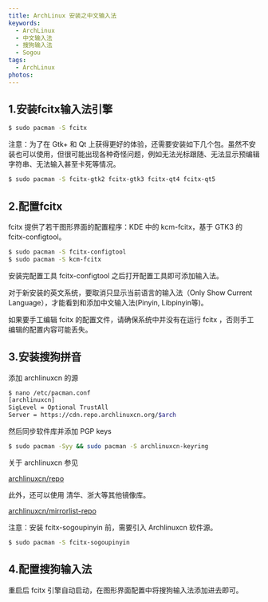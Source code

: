 ```yaml
---
title: ArchLinux 安装之中文输入法
keywords:
  - ArchLinux
  - 中文输入法
  - 搜狗输入法
  - Sogou
tags:
  - ArchLinux
photos:
---
```


## 1.安装fcitx输入法引擎

```sh
$ sudo pacman -S fcitx
```

注意：为了在 Gtk+ 和 Qt 上获得更好的体验，还需要安装如下几个包。虽然不安装也可以使用，但很可能出现各种奇怪问题，例如无法光标跟随、无法显示预编辑字符串、无法输入甚至卡死等情况。

```sh
$ sudo pacman -S fcitx-gtk2 fcitx-gtk3 fcitx-qt4 fcitx-qt5
```

## 2.配置fcitx

fcitx 提供了若干图形界面的配置程序：KDE 中的 kcm-fcitx，基于 GTK3 的 fcitx-configtool。

```sh
$ sudo pacman -S fcitx-configtool
$ sudo pacman -S kcm-fcitx
```

安装完配置工具 fcitx-configtool 之后打开配置工具即可添加输入法。

对于新安装的英文系统，要取消只显示当前语言的输入法（Only Show Current Language），才能看到和添加中文输入法(Pinyin, Libpinyin等)。

如果要手工编辑 fcitx 的配置文件，请确保系统中并没有在运行 fcitx ，否则手工编辑的配置内容可能丢失。

## 3.安装搜狗拼音

添加 archlinuxcn 的源

```sh
$ nano /etc/pacman.conf
[archlinuxcn]
SigLevel = Optional TrustAll
Server = https://cdn.repo.archlinuxcn.org/$arch
```

然后同步软件库并添加 PGP keys

```sh
$ sudo pacman -Syy && sudo pacman -S archlinuxcn-keyring
```

关于 archlinuxcn 参见

[archlinuxcn/repo](https://github.com/archlinuxcn/repo)

此外，还可以使用 清华、浙大等其他镜像库。

[archlinuxcn/mirrorlist-repo](https://github.com/archlinuxcn/mirrorlist-repo)

注意：安装 fcitx-sogoupinyin 前，需要引入 Archlinuxcn 软件源。

```sh
$ sudo pacman -S fcitx-sogoupinyin
```

## 4.配置搜狗输入法

重启后 fcitx 引擎自动启动，在图形界面配置中将搜狗输入法添加进去即可。
